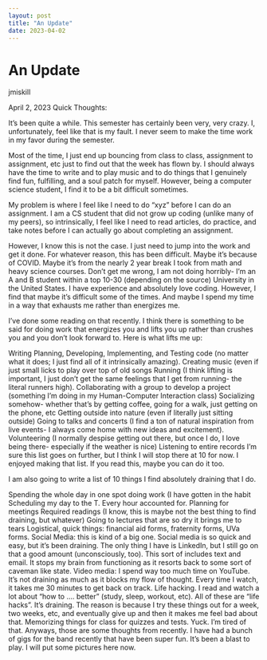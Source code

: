 ```yaml
---
layout: post
title: "An Update"
date: 2023-04-02
---
```


# An Update
jmiskill

April 2, 2023
Quick Thoughts:

It’s been quite a while. This semester has certainly been very, very crazy. I, unfortunately, feel like that is my fault. I never seem to make the time work in my favor during the semester.

Most of the time, I just end up bouncing from class to class, assignment to assignment, etc just to find out that the week has flown by. I should always have the time to write and to play music and to do things that I genuinely find fun, fulfilling, and a soul patch for myself. However, being a computer science student, I find it to be a bit difficult sometimes.

My problem is where I feel like I need to do “xyz” before I can do an assignment. I am a CS student that did not grow up coding (unlike many of my peers), so intrinsically, I feel like I need to read articles, do practice, and take notes before I can actually go about completing an assignment.

However, I know this is not the case. I just need to jump into the work and get it done. For whatever reason, this has been difficult. Maybe it’s because of COVID. Maybe it’s from the nearly 2 year break I took from math and heavy science courses. Don’t get me wrong, I am not doing horribly- I’m an A and B student within a top 10-30 (depending on the source) University in the United States. I have experience and absolutely love coding. However, I find that maybe it’s difficult some of the times. And maybe I spend my time in a way that exhausts me rather than energizes me.

I’ve done some reading on that recently. I think there is something to be said for doing work that energizes you and lifts you up rather than crushes you and you don’t look forward to. Here is what lifts me up:

Writing
Planning, Developing, Implementing, and Testing code (no matter what it does; I just find all of it intrinsically amazing).
Creating music (even if just small licks to play over top of old songs
Running (I think lifting is important, I just don’t get the same feelings that I get from running- the literal runners high).
Collaborating with a group to develop a project (something I’m doing in my Human-Computer Interaction class)
Socializing somehow- whether that’s by getting coffee, going for a walk, just getting on the phone, etc
Getting outside into nature (even if literally just sitting outside)
Going to talks and concerts (I find a ton of natural inspiration from live events- I always come home with new ideas and excitement).
Volunteering (I normally despise getting out there, but once I do, I love being there- especially if the weather is nice)
Listening to entire records
I’m sure this list goes on further, but I think I will stop there at 10 for now. I enjoyed making that list. If you read this, maybe you can do it too.


I am also going to write a list of 10 things I find absolutely draining that I do.

Spending the whole day in one spot doing work (I have gotten in the habit
Scheduling my day to the T. Every hour accounted for.
Planning for meetings
Required readings (I know, this is maybe not the best thing to find draining, but whatever)
Going to lectures that are so dry it brings me to tears
Logistical, quick things: financial aid forms, fraternity forms, UVa forms.
Social Media: this is kind of a big one. Social media is so quick and easy, but it’s been draining. The only thing I have is LinkedIn, but I still go on that a good amount (unconsciously, too). This sort of includes text and email. It stops my brain from functioning as it resorts back to some sort of caveman like state.
Video media: I spend way too much time on YouTube. It’s not draining as much as it blocks my flow of thought. Every time I watch, it takes me 30 minutes to get back on track.
Life hacking. I read and watch a lot about “how to …. better” (study, sleep, workout, etc). All of these are “life hacks”. It’s draining. The reason is because I try these things out for a week, two weeks, etc, and eventually give up and then it makes me feel bad about that.
Memorizing things for class for quizzes and tests. Yuck. I’m tired of that.
Anyways, those are some thoughts from recently. I have had a bunch of gigs for the band recently that have been super fun. It’s been a blast to play. I will put some pictures here now.



